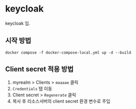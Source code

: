 # keycloak
keycloak 임.


## 시작 방법

```shell
docker compose -f docker-compose-local.yml up -d --build
```

## Client secret 적용 방법

1. myrealm > Clients > `maaaae` 클릭
2. `Credentials` 탭 이동
3. Client secret > `Regenerate` 클릭
4. 복사 후 리소스서버의 client secret 환경 변수로 주입

